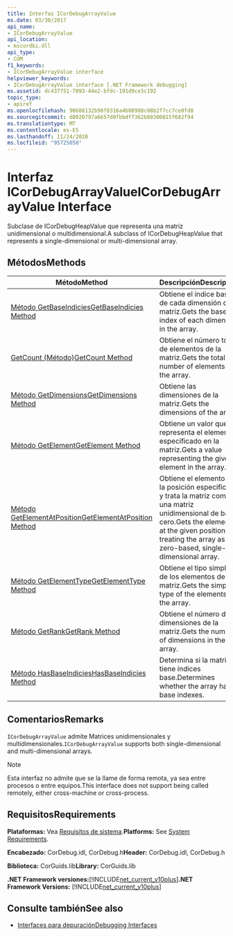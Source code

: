 ```yaml
---
title: Interfaz ICorDebugArrayValue
ms.date: 03/30/2017
api_name:
- ICorDebugArrayValue
api_location:
- mscordbi.dll
api_type:
- COM
f1_keywords:
- ICorDebugArrayValue interface
helpviewer_keywords:
- ICorDebugArrayValue interface [.NET Framework debugging]
ms.assetid: dc437751-7093-44e2-bfdc-191d9ce3c192
topic_type:
- apiref
ms.openlocfilehash: 90688132b98f8316a4b08988c08b2f7cc7ce0fd8
ms.sourcegitcommit: d8020797a6657d0fbbdff362b80300815f682f94
ms.translationtype: MT
ms.contentlocale: es-ES
ms.lasthandoff: 11/24/2020
ms.locfileid: "95725058"
---
```

# <a name="icordebugarrayvalue-interface"></a><span data-ttu-id="6c417-102">Interfaz ICorDebugArrayValue</span><span class="sxs-lookup"><span data-stu-id="6c417-102">ICorDebugArrayValue Interface</span></span>

<span data-ttu-id="6c417-103">Subclase de ICorDebugHeapValue que representa una matriz unidimensional o multidimensional.</span><span class="sxs-lookup"><span data-stu-id="6c417-103">A subclass of ICorDebugHeapValue that represents a single-dimensional or multi-dimensional array.</span></span>  
  
## <a name="methods"></a><span data-ttu-id="6c417-104">Métodos</span><span class="sxs-lookup"><span data-stu-id="6c417-104">Methods</span></span>  
  
|<span data-ttu-id="6c417-105">Método</span><span class="sxs-lookup"><span data-stu-id="6c417-105">Method</span></span>|<span data-ttu-id="6c417-106">Descripción</span><span class="sxs-lookup"><span data-stu-id="6c417-106">Description</span></span>|  
|------------|-----------------|  
|[<span data-ttu-id="6c417-107">Método GetBaseIndicies</span><span class="sxs-lookup"><span data-stu-id="6c417-107">GetBaseIndicies Method</span></span>](icordebugarrayvalue-getbaseindicies-method.md)|<span data-ttu-id="6c417-108">Obtiene el índice base de cada dimensión de la matriz.</span><span class="sxs-lookup"><span data-stu-id="6c417-108">Gets the base index of each dimension in the array.</span></span>|  
|[<span data-ttu-id="6c417-109">GetCount (Método)</span><span class="sxs-lookup"><span data-stu-id="6c417-109">GetCount Method</span></span>](icordebugarrayvalue-getcount-method.md)|<span data-ttu-id="6c417-110">Obtiene el número total de elementos de la matriz.</span><span class="sxs-lookup"><span data-stu-id="6c417-110">Gets the total number of elements in the array.</span></span>|  
|[<span data-ttu-id="6c417-111">Método GetDimensions</span><span class="sxs-lookup"><span data-stu-id="6c417-111">GetDimensions Method</span></span>](icordebugarrayvalue-getdimensions-method.md)|<span data-ttu-id="6c417-112">Obtiene las dimensiones de la matriz.</span><span class="sxs-lookup"><span data-stu-id="6c417-112">Gets the dimensions of the array.</span></span>|  
|[<span data-ttu-id="6c417-113">Método GetElement</span><span class="sxs-lookup"><span data-stu-id="6c417-113">GetElement Method</span></span>](icordebugarrayvalue-getelement-method.md)|<span data-ttu-id="6c417-114">Obtiene un valor que representa el elemento especificado en la matriz.</span><span class="sxs-lookup"><span data-stu-id="6c417-114">Gets a value representing the given element in the array.</span></span>|  
|[<span data-ttu-id="6c417-115">Método GetElementAtPosition</span><span class="sxs-lookup"><span data-stu-id="6c417-115">GetElementAtPosition Method</span></span>](icordebugarrayvalue-getelementatposition-method.md)|<span data-ttu-id="6c417-116">Obtiene el elemento en la posición especificada y trata la matriz como una matriz unidimensional de base cero.</span><span class="sxs-lookup"><span data-stu-id="6c417-116">Gets the element at the given position, treating the array as a zero-based, single-dimensional array.</span></span>|  
|[<span data-ttu-id="6c417-117">Método GetElementType</span><span class="sxs-lookup"><span data-stu-id="6c417-117">GetElementType Method</span></span>](icordebugarrayvalue-getelementtype-method.md)|<span data-ttu-id="6c417-118">Obtiene el tipo simple de los elementos de la matriz.</span><span class="sxs-lookup"><span data-stu-id="6c417-118">Gets the simple type of the elements in the array.</span></span>|  
|[<span data-ttu-id="6c417-119">Método GetRank</span><span class="sxs-lookup"><span data-stu-id="6c417-119">GetRank Method</span></span>](icordebugarrayvalue-getrank-method.md)|<span data-ttu-id="6c417-120">Obtiene el número de dimensiones de la matriz.</span><span class="sxs-lookup"><span data-stu-id="6c417-120">Gets the number of dimensions in the array.</span></span>|  
|[<span data-ttu-id="6c417-121">Método HasBaseIndicies</span><span class="sxs-lookup"><span data-stu-id="6c417-121">HasBaseIndicies Method</span></span>](icordebugarrayvalue-hasbaseindicies-method.md)|<span data-ttu-id="6c417-122">Determina si la matriz tiene índices base.</span><span class="sxs-lookup"><span data-stu-id="6c417-122">Determines whether the array has base indexes.</span></span>|  
  
## <a name="remarks"></a><span data-ttu-id="6c417-123">Comentarios</span><span class="sxs-lookup"><span data-stu-id="6c417-123">Remarks</span></span>  

 <span data-ttu-id="6c417-124">`ICorDebugArrayValue` admite Matrices unidimensionales y multidimensionales.</span><span class="sxs-lookup"><span data-stu-id="6c417-124">`ICorDebugArrayValue` supports both single-dimensional and multi-dimensional arrays.</span></span>  
  
> [!NOTE]
> <span data-ttu-id="6c417-125">Esta interfaz no admite que se la llame de forma remota, ya sea entre procesos o entre equipos.</span><span class="sxs-lookup"><span data-stu-id="6c417-125">This interface does not support being called remotely, either cross-machine or cross-process.</span></span>  
  
## <a name="requirements"></a><span data-ttu-id="6c417-126">Requisitos</span><span class="sxs-lookup"><span data-stu-id="6c417-126">Requirements</span></span>  

 <span data-ttu-id="6c417-127">**Plataformas:** Vea [Requisitos de sistema](../../get-started/system-requirements.md).</span><span class="sxs-lookup"><span data-stu-id="6c417-127">**Platforms:** See [System Requirements](../../get-started/system-requirements.md).</span></span>  
  
 <span data-ttu-id="6c417-128">**Encabezado:** CorDebug.idl, CorDebug.h</span><span class="sxs-lookup"><span data-stu-id="6c417-128">**Header:** CorDebug.idl, CorDebug.h</span></span>  
  
 <span data-ttu-id="6c417-129">**Biblioteca:** CorGuids.lib</span><span class="sxs-lookup"><span data-stu-id="6c417-129">**Library:** CorGuids.lib</span></span>  
  
 <span data-ttu-id="6c417-130">**.NET Framework versiones:**[!INCLUDE[net_current_v10plus](../../../../includes/net-current-v10plus-md.md)]</span><span class="sxs-lookup"><span data-stu-id="6c417-130">**.NET Framework Versions:** [!INCLUDE[net_current_v10plus](../../../../includes/net-current-v10plus-md.md)]</span></span>  
  
## <a name="see-also"></a><span data-ttu-id="6c417-131">Consulte también</span><span class="sxs-lookup"><span data-stu-id="6c417-131">See also</span></span>

- [<span data-ttu-id="6c417-132">Interfaces para depuración</span><span class="sxs-lookup"><span data-stu-id="6c417-132">Debugging Interfaces</span></span>](debugging-interfaces.md)
